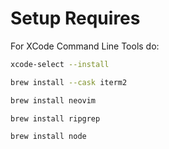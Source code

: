 # Setup Requires

For XCode Command Line Tools do:

```bash
xcode-select --install
```

```bash
brew install --cask iterm2
```

```bash
brew install neovim
```

```bash
brew install ripgrep
```

```bash
brew install node
```
